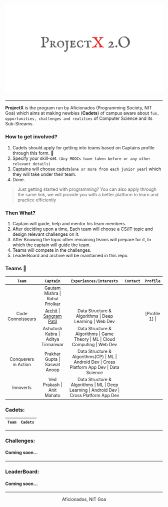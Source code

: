 <h1 align="center">
  <br>
   <img src="Cover.png" alt="ProjectX 2.O" title="ProjectX 2.O" />
  <br>
</h1>


------

**ProjectX** is the program run by Aficionados (Programming Society, NIT Goa) which aims at making newbies (**Cadets**) of campus aware about `fun, opportunities, challenges and realities` of Computer Science and its Sub-Streams. 

### How to get involved?
1. Cadets should apply for getting into teams based on Captains profile through this form.
:link: 
2. Specify your skill-set. `(Any MOOCs have taken before or any other relevant details)`
3. Captains will choose cadets(`one or more from each junior year`) which they will take under their team.
4. Done.

> Just getting started with programming? You can also apply through the same link, we will provide you with a better platform to learn and practice efficiently

### Then What?
1. Captain will guide, help and mentor his team members.
2. After deciding upon a time, Each team will choose a CS/IT topic and design relevant challenges on it.
3. After Knowing the topic other remaining teams will prepare for it, In which the captain will guide the team.
4. Teams will compete in the challenges.
5. LeaderBoard and archive will be maintained in this repo.

### Teams :triangular_flag_on_post:

| `Team`| `Captain`| `Experiences/Interests`| `Contact` | `Profile` |
|:---:|:---------:|:---:|:---:|:---:|
| |Gautam Mishra \| Rahul Priolkar| | | |
| Code Connoisseurs | [Archit](https://www.linkedin.com/in/garg4/) \| [Sangram Patil]() | Data Structure & Algorithms \| Deep Learning \| Web Dev | | [Profile 1] \|  |
| | Ashutosh Kabra \| Aditya Tirmanwar| Data Structure & Algorithms \| Game Theory \| ML \| Cloud Computing \| Web Dev | | |
| Conquerers in Action | Prakhar Gupta \| Saswat Anoop| Data Structure & Algorithms(CP) \| ML \| Android Dev \| Cross Platform App Dev \| Data Science | | |
| Innoverts | Ved Prakash \| Anit Mahato| Data Structure & Algorithms \| ML \| Deep Learning \| Android Dev \| Cross Platform App Dev| | |

### Cadets:
| `Team`| `Cadets`|
|-|-|

----

### Challenges:
#### Coming soon...

----

### LeaderBoard: 
#### Coming soon...

----

<p align="center">
  Aficionados, NIT Goa
</p>

